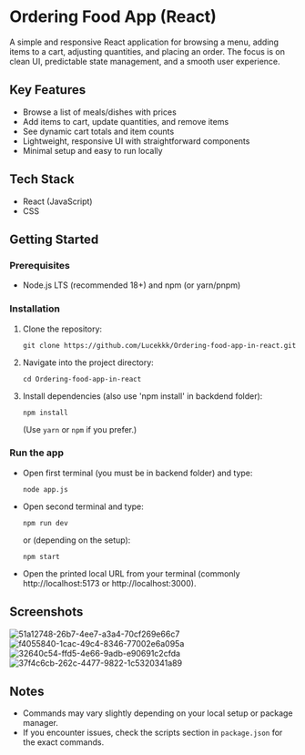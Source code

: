 # Ordering Food App (React)

A simple and responsive React application for browsing a menu, adding items to a cart, adjusting quantities, and placing an order. The focus is on clean UI, predictable state management, and a smooth user experience.

## Key Features
- Browse a list of meals/dishes with prices
- Add items to cart, update quantities, and remove items
- See dynamic cart totals and item counts
- Lightweight, responsive UI with straightforward components
- Minimal setup and easy to run locally

## Tech Stack
- React (JavaScript)
- CSS


## Getting Started

### Prerequisites
- Node.js LTS (recommended 18+) and npm (or yarn/pnpm)

### Installation
1. Clone the repository:
   ```
   git clone https://github.com/Lucekkk/Ordering-food-app-in-react.git
   ```
2. Navigate into the project directory:
   ```
   cd Ordering-food-app-in-react
   ```
3. Install dependencies (also use 'npm install' in backdend folder):
   ```
   npm install
   ```
   (Use `yarn` or `npm` if you prefer.)


### Run the app 
- Open first terminal (you must be in backend folder) and type:
  
  ```
  node app.js
  ```
  
- Open second terminal and type:
 
  ```
  npm run dev
  ```
  
  or (depending on the setup):
  
  ```
  npm start
  ```
  
- Open the printed local URL from your terminal (commonly http://localhost:5173 or http://localhost:3000).


## Screenshots
![51a12748-26b7-4ee7-a3a4-70cf269e66c7](https://github.com/user-attachments/assets/e7d71ce4-ecfa-4fc5-ac1e-0dc557d7d7a2)
![f4055840-1cac-49c4-8346-77002e6a095a](https://github.com/user-attachments/assets/d5c44dcb-7fc1-4e99-8f72-83b41c25836d)
![32640c54-ffd5-4e66-9adb-e90691c2cfda](https://github.com/user-attachments/assets/21478f65-8f3d-4fba-b530-5bfb39adf9d0)
![37f4c6cb-262c-4477-9822-1c5320341a89](https://github.com/user-attachments/assets/a116a286-b69d-4224-a2a3-5131806f3def)
 
## Notes
- Commands may vary slightly depending on your local setup or package manager.
- If you encounter issues, check the scripts section in `package.json` for the exact commands.

